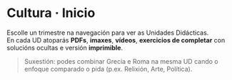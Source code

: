 # Cultura · Inicio

Escolle un trimestre na navegación para ver as Unidades Didácticas.  
En cada UD atoparás **PDFs**, **imaxes**, **vídeos**, **exercicios de completar** con solucións ocultas e versión **imprimible**.

> Suxestión: podes combinar Grecia e Roma na mesma UD cando o enfoque comparado o pida (p.ex. Relixión, Arte, Política).
